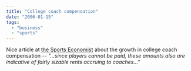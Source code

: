 ```yaml
---
title: "College coach compensation"
date: "2006-01-15"
tags: 
  - "business"
  - "sports"
---
```


Nice article at [the Sports Economist](http://thesportseconomist.com/archive/2005_12_01__arch_file.htm#113580332811093948) about the growth in college coach compensation -- _"...since players cannot be paid, these amounts also are indicative of fairly sizable rents accruing to coaches..."_
